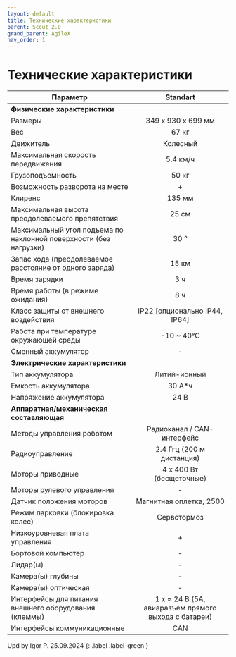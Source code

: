 ```yaml
---
layout: default
title: Технические характеристики
parent: Scout 2.0
grand_parent: AgileX
nav_order: 1
---
```




# Технические характеристики

| **Параметр**                                                      | **Standart**                                          |
|-------------------------------------------------------------------|:-------------------------------------------------------:|
|      **Физические характеристики**                                |                                                       |
| Размеры                                                           | 349 x 930 x 699 мм                                    |
| Вес                                                               | 67 кг                                                 |
| Движитель                                                         | Колесный                                              |
| Максимальная скорость передвижения                                | 5.4 км/ч                                              |
| Грузоподъемность                                                  | 50 кг                                                 |
| Возможность разворота на месте                                    | +                                                     |
| Клиренс                                                           | 135 мм                                                |
| Максимальная высота преодолеваемого препятствия                   | 25 см                                                 |
| Максимальный угол подъема по наклонной поверхности (без нагрузки) | 30 °                                                  |
| Запас хода (преодолеваемое расстояние от одного заряда)           | 15 км                                                 |
| Время зарядки                                                     | 3 ч                                                   |
| Время работы (в режиме ожидания)                                  | 8 ч                                                   |
| Класс защиты от внешнего воздействия                              | IP22 [опционально IP44, IP64]                         |
| Работа при температуре окружающей среды                           | -10 ~ 40℃                                             |
| Сменный аккумулятор                                               | -                                                     |
|      **Электрические характеристики**                             |                                                       |
| Тип аккумулятора                                                  | Литий-ионный                                          |
| Емкость аккумулятора                                              | 30 А*ч                                                |
| Напряжение аккумулятора                                           | 24 В                                                  |
|      **Аппаратная/механическая составляющая**                     |                                                       |
| Методы управления роботом                                         | Радиоканал / CAN-интерфейс                            |
| Радиоуправление                                                   | 2.4 Ггц (200 м дистанция)                             |
| Моторы приводные                                                  | 4 x 400 Вт (бесщеточные)                              |
| Моторы рулевого управления                                        | -                                                     |
| Датчик положения моторов                                          | Магнитная оплетка, 2500                               |
| Режим парковки (блокировка колес)                                 | Сервотормоз                                           |
| Низкоуровневая плата управления                                   | +                                                     |
| Бортовой компьютер                                                | -                                                     |
| Лидар(ы)                                                          | -                                                     |
| Камера(ы) глубины                                                 | -                                                     |
| Камера(ы) оптическая                                              | -                                                     |
| Интерфейсы для питания внешнего оборудования (клеммы)             |  1 x ≈ 24 В (5A, авиаразъем прямого выхода с батареи) |
| Интерфейсы коммуникационные                                       | CAN                                                   |



Upd by Igor P. 25.09.2024
{: .label .label-green }


